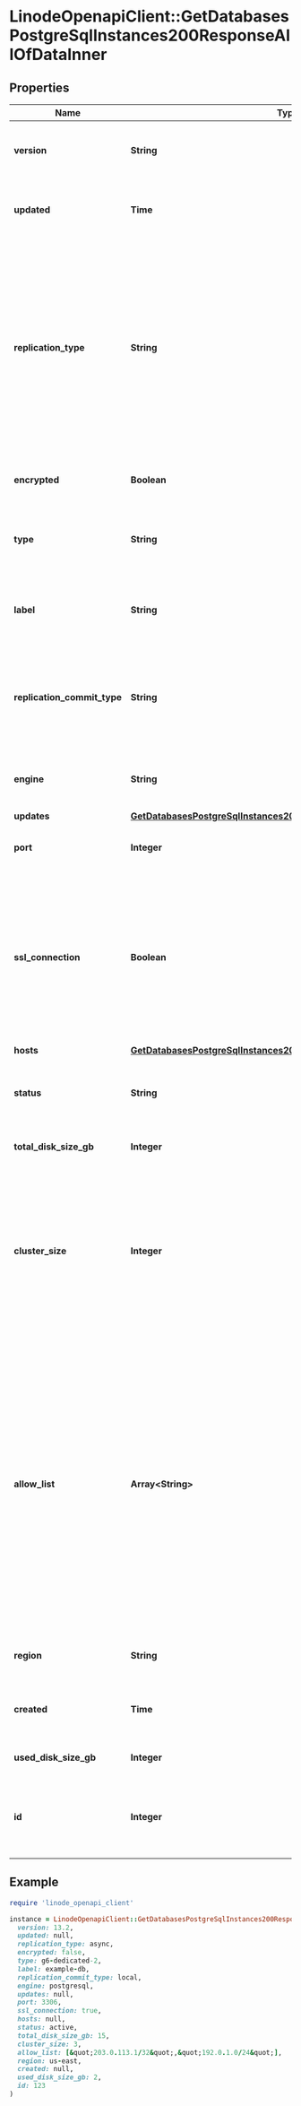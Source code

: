# LinodeOpenapiClient::GetDatabasesPostgreSqlInstances200ResponseAllOfDataInner

## Properties

| Name | Type | Description | Notes |
| ---- | ---- | ----------- | ----- |
| **version** | **String** | __Filterable__, __Read-only__ The Managed Database engine version. | [optional][readonly] |
| **updated** | **Time** | __Read-only__ When this Managed Database was last updated. | [optional][readonly] |
| **replication_type** | **String** | The replication method used for the Managed Database.  Defaults to &#x60;none&#x60; for a single cluster and &#x60;asynch&#x60; for a high availability cluster.  Must be &#x60;none&#x60; for a single node cluster.  Must be &#x60;asynch&#x60; for a high availability cluster. | [optional] |
| **encrypted** | **Boolean** | Whether the Managed Databases is encrypted. | [optional][default to false] |
| **type** | **String** | __Filterable__ The Linode Instance type used by the Managed Database for its nodes. | [optional] |
| **label** | **String** | __Filterable__ A unique, user-defined string referring to the Managed Database. | [optional] |
| **replication_commit_type** | **String** | The synchronization level of the replicating server.  Must be &#x60;local&#x60; or &#x60;off&#x60; for the &#x60;asynch&#x60; replication type. | [optional][default to &#39;local&#39;] |
| **engine** | **String** | __Filterable__, __Read-only__ The Managed Database engine type. | [optional][readonly] |
| **updates** | [**GetDatabasesPostgreSqlInstances200ResponseAllOfDataInnerUpdates**](GetDatabasesPostgreSqlInstances200ResponseAllOfDataInnerUpdates.md) |  | [optional] |
| **port** | **Integer** | The access port for this Managed Database. | [optional] |
| **ssl_connection** | **Boolean** | Whether to require SSL credentials to establish a connection to the Managed Database.  Run the [Get managed PostgreSQL database credentials](https://techdocs.akamai.com/linode-api/reference/get-databases-postgre-sql-instance-credentials) operation for access information. | [optional][default to true] |
| **hosts** | [**GetDatabasesPostgreSqlInstances200ResponseAllOfDataInnerHosts**](GetDatabasesPostgreSqlInstances200ResponseAllOfDataInnerHosts.md) |  | [optional] |
| **status** | **String** | __Filterable__, __Read-only__ The operating status of the Managed Database. | [optional][readonly] |
| **total_disk_size_gb** | **Integer** | The total disk size of the database in GB. | [optional] |
| **cluster_size** | **Integer** | The number of Linode Instance nodes deployed to the Managed Database.  Choosing 3 nodes creates a high availability cluster consisting of 1 primary node and 2 replica nodes. | [optional][default to CLUSTER_SIZE::N1] |
| **allow_list** | **Array&lt;String&gt;** | A list of IP addresses that can access the Managed Database. Each item can be a single IP address or a range in CIDR format.  By default, this is an empty array (&#x60;[]&#x60;), which blocks all connections (both public and private) to the Managed Database.  If &#x60;0.0.0.0/0&#x60; is a value in this list, then all IP addresses can access the Managed Database. | [optional] |
| **region** | **String** | __Filterable__ The [Region](https://techdocs.akamai.com/linode-api/reference/get-regions) ID for the Managed Database. | [optional] |
| **created** | **Time** | __Read-only__ When this Managed Database was created. | [optional][readonly] |
| **used_disk_size_gb** | **Integer** | The used space of the database in GB. | [optional] |
| **id** | **Integer** | __Read-only__ A unique ID that can be used to identify and reference the Managed Database. | [optional][readonly] |

## Example

```ruby
require 'linode_openapi_client'

instance = LinodeOpenapiClient::GetDatabasesPostgreSqlInstances200ResponseAllOfDataInner.new(
  version: 13.2,
  updated: null,
  replication_type: async,
  encrypted: false,
  type: g6-dedicated-2,
  label: example-db,
  replication_commit_type: local,
  engine: postgresql,
  updates: null,
  port: 3306,
  ssl_connection: true,
  hosts: null,
  status: active,
  total_disk_size_gb: 15,
  cluster_size: 3,
  allow_list: [&quot;203.0.113.1/32&quot;,&quot;192.0.1.0/24&quot;],
  region: us-east,
  created: null,
  used_disk_size_gb: 2,
  id: 123
)
```

